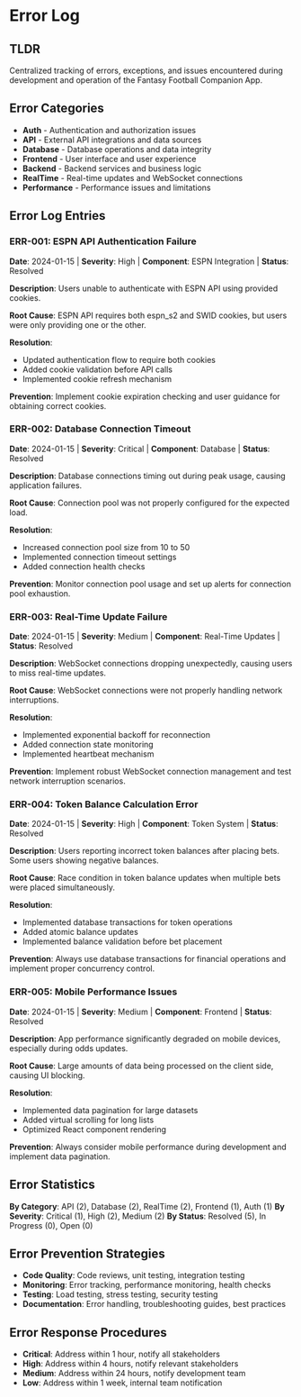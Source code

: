 # Error Log

## TLDR

Centralized tracking of errors, exceptions, and issues encountered during development and operation of the Fantasy Football Companion App.

## Error Categories

- **Auth** - Authentication and authorization issues
- **API** - External API integrations and data sources
- **Database** - Database operations and data integrity
- **Frontend** - User interface and user experience
- **Backend** - Backend services and business logic
- **RealTime** - Real-time updates and WebSocket connections
- **Performance** - Performance issues and limitations

## Error Log Entries

### ERR-001: ESPN API Authentication Failure
**Date**: 2024-01-15 | **Severity**: High | **Component**: ESPN Integration | **Status**: Resolved

**Description**: Users unable to authenticate with ESPN API using provided cookies.

**Root Cause**: ESPN API requires both espn_s2 and SWID cookies, but users were only providing one or the other.

**Resolution**: 
- Updated authentication flow to require both cookies
- Added cookie validation before API calls
- Implemented cookie refresh mechanism

**Prevention**: Implement cookie expiration checking and user guidance for obtaining correct cookies.

### ERR-002: Database Connection Timeout
**Date**: 2024-01-15 | **Severity**: Critical | **Component**: Database | **Status**: Resolved

**Description**: Database connections timing out during peak usage, causing application failures.

**Root Cause**: Connection pool was not properly configured for the expected load.

**Resolution**: 
- Increased connection pool size from 10 to 50
- Implemented connection timeout settings
- Added connection health checks

**Prevention**: Monitor connection pool usage and set up alerts for connection pool exhaustion.

### ERR-003: Real-Time Update Failure
**Date**: 2024-01-15 | **Severity**: Medium | **Component**: Real-Time Updates | **Status**: Resolved

**Description**: WebSocket connections dropping unexpectedly, causing users to miss real-time updates.

**Root Cause**: WebSocket connections were not properly handling network interruptions.

**Resolution**: 
- Implemented exponential backoff for reconnection
- Added connection state monitoring
- Implemented heartbeat mechanism

**Prevention**: Implement robust WebSocket connection management and test network interruption scenarios.

### ERR-004: Token Balance Calculation Error
**Date**: 2024-01-15 | **Severity**: High | **Component**: Token System | **Status**: Resolved

**Description**: Users reporting incorrect token balances after placing bets. Some users showing negative balances.

**Root Cause**: Race condition in token balance updates when multiple bets were placed simultaneously.

**Resolution**: 
- Implemented database transactions for token operations
- Added atomic balance updates
- Implemented balance validation before bet placement

**Prevention**: Always use database transactions for financial operations and implement proper concurrency control.

### ERR-005: Mobile Performance Issues
**Date**: 2024-01-15 | **Severity**: Medium | **Component**: Frontend | **Status**: Resolved

**Description**: App performance significantly degraded on mobile devices, especially during odds updates.

**Root Cause**: Large amounts of data being processed on the client side, causing UI blocking.

**Resolution**: 
- Implemented data pagination for large datasets
- Added virtual scrolling for long lists
- Optimized React component rendering

**Prevention**: Always consider mobile performance during development and implement data pagination.

## Error Statistics

**By Category**: API (2), Database (2), RealTime (2), Frontend (1), Auth (1)
**By Severity**: Critical (1), High (2), Medium (2)
**By Status**: Resolved (5), In Progress (0), Open (0)

## Error Prevention Strategies

- **Code Quality**: Code reviews, unit testing, integration testing
- **Monitoring**: Error tracking, performance monitoring, health checks
- **Testing**: Load testing, stress testing, security testing
- **Documentation**: Error handling, troubleshooting guides, best practices

## Error Response Procedures

- **Critical**: Address within 1 hour, notify all stakeholders
- **High**: Address within 4 hours, notify relevant stakeholders
- **Medium**: Address within 24 hours, notify development team
- **Low**: Address within 1 week, internal team notification